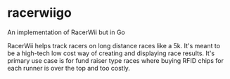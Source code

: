 racerwiigo
==========

An implementation of RacerWii but in Go

RacerWii helps track racers on long distance races like a 5k.  It's meant to be a high-tech low cost way of creating and displaying race results.  It's primary use case is for fund raiser type 
races where buying RFID chips for each runner is over the top and too costly.
